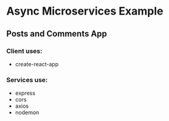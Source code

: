 # Async Microservices Example

## Posts and Comments App

### Client uses:
- create-react-app

### Services use:
- express
- cors
- axios
- nodemon